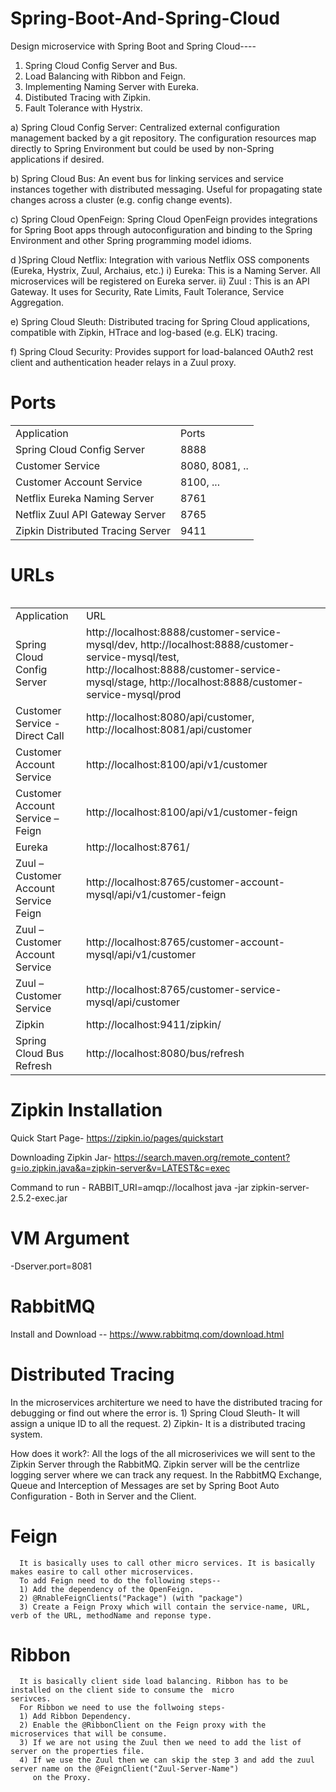 # Spring-Boot-And-Spring-Cloud

Design microservice with Spring Boot and Spring Cloud----

1) Spring Cloud Config Server and Bus.
2) Load Balancing with Ribbon and Feign.
3) Implementing Naming Server with Eureka.
4) Distibuted Tracing with Zipkin.
5) Fault Tolerance with Hystrix.


a) Spring Cloud Config Server: Centralized external configuration management backed by a git repository. The configuration resources map directly to Spring Environment but could be used by non-Spring applications if desired.

b) Spring Cloud Bus: An event bus for linking services and service instances together with distributed messaging. Useful for propagating state changes across a cluster (e.g. config change events).

c) Spring Cloud OpenFeign: Spring Cloud OpenFeign provides integrations for Spring Boot apps through autoconfiguration and binding to the Spring Environment and other Spring programming model idioms.

d )Spring Cloud Netflix: Integration with various Netflix OSS components (Eureka, Hystrix, Zuul, Archaius, etc.)
         i) Eureka: This is a Naming Server. All microservices will be registered on Eureka server.
        ii) Zuul : This is an API Gateway. It uses for Security, Rate Limits, Fault Tolerance, Service Aggregation.

e) Spring Cloud Sleuth: Distributed tracing for Spring Cloud applications, compatible with Zipkin, HTrace and log-based (e.g. ELK) tracing.

f) Spring Cloud Security: Provides support for load-balanced OAuth2 rest client and authentication header relays in a Zuul proxy.




# Ports

<table>
   <tr>
      <td>
         Application
      </td>      
      <td>
         Ports
      </td>
   </tr>    
   <tr>
      <td>
         Spring Cloud Config Server
      </td>      
      <td>
         8888
      </td>
   </tr> 

   <tr>
      <td>
         Customer Service
      </td>      
      <td>
         8080, 8081, ..
      </td>
   </tr> 
   <tr>
      <td>
         Customer Account Service
      </td>      
      <td>
         8100, ...
      </td>
   </tr> 
   <tr>
      <td>
         Netflix Eureka Naming Server
      </td>      
      <td>
         8761
      </td>
   </tr> 
   <tr>
      <td>
         Netflix Zuul API Gateway Server
      </td>      
      <td>
         8765
      </td>
   </tr> 
   <tr>
      <td>
         Zipkin Distributed Tracing Server
      </td>      
      <td>
         9411
      </td>
   </tr>    
<table>


# URLs

<table>
   <tr>
      <td>
         Application
      </td>      
      <td>
         URL
      </td>
   </tr>   
   <tr>
      <td>
         Spring Cloud Config Server
      </td>      
      <td>         
http://localhost:8888/customer-service-mysql/dev,
http://localhost:8888/customer-service-mysql/test,
http://localhost:8888/customer-service-mysql/stage,
http://localhost:8888/customer-service-mysql/prod
      </td>
   </tr>   
   <tr>
      <td>
         Customer Service - Direct Call
      </td>      
      <td>
         http://localhost:8080/api/customer, http://localhost:8081/api/customer
      </td>
   </tr>
    <tr>
      <td>
         Customer Account Service
      </td>      
      <td>
         http://localhost:8100/api/v1/customer
      </td>
   </tr>   
    <tr>
      <td>
         Customer Account Service – Feign
      </td>      
      <td>
         http://localhost:8100/api/v1/customer-feign
      </td>
   </tr>   
    <tr>
      <td>
         Eureka
      </td>      
      <td>
         http://localhost:8761/
      </td>
   </tr>   
   <tr>
      <td>
         Zuul – Customer Account Service Feign
      </td>      
      <td>
         http://localhost:8765/customer-account-mysql/api/v1/customer-feign
      </td>
   </tr>  
   
   <tr>
      <td>
         Zuul – Customer Account Service 
      </td>      
      <td>
         http://localhost:8765/customer-account-mysql/api/v1/customer
      </td>
   </tr>  
   <tr>
      <td>
         Zuul – Customer Service
      </td>      
      <td>
         http://localhost:8765/customer-service-mysql/api/customer
      </td>
   </tr>   
   <tr>
      <td>
         Zipkin
      </td>      
      <td>
         http://localhost:9411/zipkin/
      </td>
   </tr>   
   <tr>
      <td>
         Spring Cloud Bus Refresh
      </td>      
      <td>
         http://localhost:8080/bus/refresh
      </td>
   </tr>   
</table>




# Zipkin Installation
Quick Start Page- 
   https://zipkin.io/pages/quickstart

Downloading Zipkin Jar-
  https://search.maven.org/remote_content?g=io.zipkin.java&a=zipkin-server&v=LATEST&c=exec

Command to run - 
RABBIT_URI=amqp://localhost java -jar zipkin-server-2.5.2-exec.jar

# VM Argument
-Dserver.port=8081


# RabbitMQ
Install and Download -- https://www.rabbitmq.com/download.html

# Distributed Tracing
 In the microservices architerture we need to have the distributed tracing for debugging or find out where the error is.
         1) Spring Cloud Sleuth- It will assign a unique ID to all the request.
         2) Zipkin- It is a distributed tracing system.
 
 How does it work?: All the logs of the all microserivices we will sent to the Zipkin Server through the RabbitMQ. Zipkin                       server will be the centrlize logging server where we can track any request. In the RabbitMQ Exchange,                       Queue and Interception of Messages are set by Spring Boot Auto Configuration - Both in Server and the                       Client.
 
 

# Feign
      It is basically uses to call other micro services. It is basically makes easire to call other microservices. 
      To add Feign need to do the following steps--
      1) Add the dependency of the OpenFeign.
      2) @RnableFeignClients("Package") (with "package")
      3) Create a Feign Proxy which will contain the service-name, URL, verb of the URL, methodName and reponse type.


# Ribbon
      It is basically client side load balancing. Ribbon has to be installed on the client side to consume the  micro             serivces.
      For Ribbon we need to use the follwoing steps-
      1) Add Ribbon Dependency.
      2) Enable the @RibbonClient on the Feign proxy with the microservices that will be consume.
      3) If we are not using the Zuul then we need to add the list of server on the properties file.
      4) If we use the Zuul then we can skip the step 3 and add the zuul server name on the @FeignClient("Zuul-Server-Name")
         on the Proxy.
      

